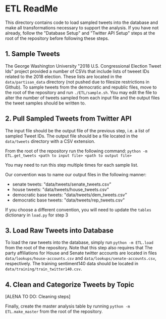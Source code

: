 # ETL ReadMe

This directory contains code to load sampled tweets into the database and make all transformations necessary to support the analysis. If you have not already, follow the "Database Setup" and "Twitter API Setup" steps at the root of the repository before following these steps.

## 1. Sample Tweets
The George Washington University "2018 U.S. Congressional Election Tweet Ids" project provided a number of CSVs that include lists of tweeet IDs related to the 2018 election. These lists are located in the `data/partisan_data` directory (not pushed due to filesize restrictions in Github). To sample tweets from the democratic and republic files, move to the root of the repository and run `./ETL/sample.sh`. You may edit the file to alter the number of tweets sampled from each input file and the output files the tweet samples should be written to.

## 2. Pull Sampled Tweets from Twitter API
The input file should be the output file of the previous step, i.e. a list of sampled Tweet IDs. The output file should be a file located in the  `data/tweets` directory with a CSV extension. 

From the root of the repository run the following command:
`python -m ETL.get_tweets <path to input file> <path to output file>`

You may need to run this step multiple times for each sample list.

Our convention was to name our output files in the following manner:
* senate tweets: "data/tweets/senate_tweets.csv"
* house tweets: "data/tweets/house_tweets.csv"
* democratic base tweets: "data/tweets/dem_tweets.csv" 
* democratic base tweets: "data/tweets/rep_tweets.csv"
         
If you choose a different convention, you will need to update the `tables` dictionary in `load.py` for step 3

## 3. Load Raw Tweets into Database
To load the raw tweets into the database, simply run `python -m ETL.load` from the root of the repository. Note that this step also requires that The party affiliations for House and Senate twitter accounts are located in files `data/lookups/house-accounts.csv` and `data/lookups/senate-accounts.csv`, respectively. The training sentiment140 data should be located in `data/training/train_twitter140.csv`.

## 4. Clean and Categorize Tweets by Topic

[ALENA TO DO: Cleaning steps]

Finally, create the master analysis table by running `python -m ETL.make_master` from the root of the repository.
